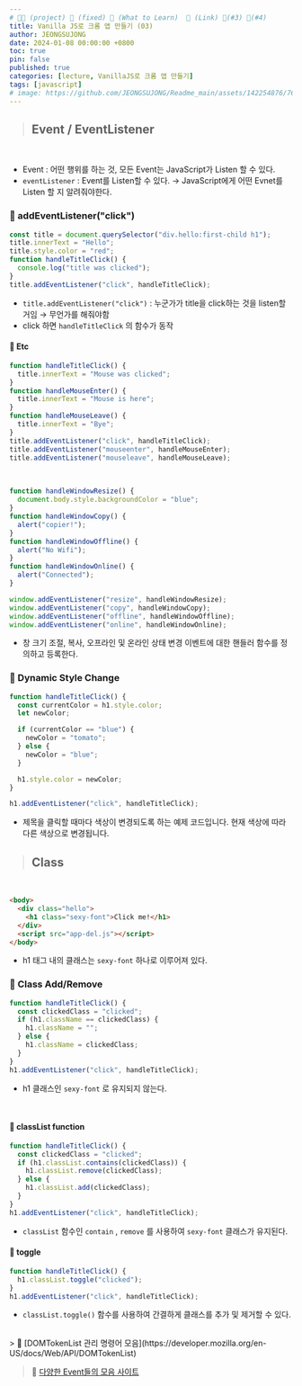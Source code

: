 ```yaml
---
# 👨‍💻 (project) 📌 (fixed) 📖 (What to Learn)  🌱 (Link) 🧷(#3) 📌(#4)
title: Vanilla JS로 크롬 앱 만들기 (03)
author: JEONGSUJONG
date: 2024-01-08 00:00:00 +0800
toc: true
pin: false
published: true
categories: [lecture, VanillaJS로 크롬 앱 만들기]
tags: [javascript]
# image: https://github.com/JEONGSUJONG/Readme_main/assets/142254876/7607d850-fd45-47a2-9bc2-7c2983db77f1
---
```


> ## Event / EventListener

<br>

- Event : 어떤 행위를 하는 것, 모든 Event는 JavaScript가 Listen 할 수 있다.
- `eventListener` : Event를 Listen할 수 있다. → JavaScript에게 어떤 Evnet를 Listen 할 지 알려줘야한다.

### 🧷 addEventListener("click")

```javascript
const title = document.querySelector("div.hello:first-child h1");
title.innerText = "Hello";
title.style.color = "red";
function handleTitleClick() {
  console.log("title was clicked");
}
title.addEventListener("click", handleTitleClick);
```

- `title.addEventListener("click")` : 누군가가 title을 click하는 것을 listen할 거임 → 무언가를 해줘야함
- click 하면 `handleTitleClick` 의 함수가 동작

<!-- ![addEventListener("click")](https://github.com/JEONGSUJONG/Readme_main/assets/142254876/f16b9c46-5ade-4a41-ac61-5bf7de543909){: width="350" height="350" .normal} -->

#### 📌 Etc

```javascript
function handleTitleClick() {
  title.innerText = "Mouse was clicked";
}
function handleMouseEnter() {
  title.innerText = "Mouse is here";
}
function handleMouseLeave() {
  title.innerText = "Bye";
}
title.addEventListener("click", handleTitleClick);
title.addEventListener("mouseenter", handleMouseEnter);
title.addEventListener("mouseleave", handleMouseLeave);
```

<!-- ![addEventListener-etc](https://github.com/JEONGSUJONG/Readme_main/assets/142254876/11a9c764-9d3c-46f7-90fc-e57bbc268fa9){: width="350" height="350" .normal} -->

<br>

```javascript
function handleWindowResize() {
  document.body.style.backgroundColor = "blue";
}
function handleWindowCopy() {
  alert("copier!");
}
function handleWindowOffline() {
  alert("No Wifi");
}
function handleWindowOnline() {
  alert("Connected");
}

window.addEventListener("resize", handleWindowResize);
window.addEventListener("copy", handleWindowCopy);
window.addEventListener("offline", handleWindowOffline);
window.addEventListener("online", handleWindowOnline);
```

- 창 크기 조절, 복사, 오프라인 및 온라인 상태 변경 이벤트에 대한 핸들러 함수를 정의하고 등록한다.

### 🧷 Dynamic Style Change

```javascript
function handleTitleClick() {
  const currentColor = h1.style.color;
  let newColor;

  if (currentColor == "blue") {
    newColor = "tomato";
  } else {
    newColor = "blue";
  }

  h1.style.color = newColor;
}

h1.addEventListener("click", handleTitleClick);
```

- 제목을 클릭할 때마다 색상이 변경되도록 하는 예제 코드입니다. 현재 색상에 따라 다른 색상으로 변경됩니다.

> ## Class

<br>

```html
<body>
  <div class="hello">
    <h1 class="sexy-font">Click me!</h1>
  </div>
  <script src="app-del.js"></script>
</body>
```

- h1 태그 내의 클래스는 `sexy-font` 하나로 이루어져 있다.

### 🧷 Class Add/Remove

```javascript
function handleTitleClick() {
  const clickedClass = "clicked";
  if (h1.className == clickedClass) {
    h1.className = "";
  } else {
    h1.className = clickedClass;
  }
}
h1.addEventListener("click", handleTitleClick);
```

<!-- ![class_add/remove](https://github.com/JEONGSUJONG/Readme_main/assets/142254876/f64fa159-8c88-4656-8cb3-066f98a303e6){: width="350" height="350" .normal} -->

- h1 클래스인 `sexy-font` 로 유지되지 않는다.

<br>

#### 📌 classList function

```javascript
function handleTitleClick() {
  const clickedClass = "clicked";
  if (h1.classList.contains(clickedClass)) {
    h1.classList.remove(clickedClass);
  } else {
    h1.classList.add(clickedClass);
  }
}
h1.addEventListener("click", handleTitleClick);
```

<!-- ![class_add/remove using classList](https://github.com/JEONGSUJONG/Readme_main/assets/142254876/219c50f8-1594-4de1-9186-73a0e621ccf0){: width="350" height="350" .normal} -->

- `classList` 함수인 `contain` , `remove` 를 사용하여 `sexy-font` 클래스가 유지된다.

#### 📌 toggle

```javascript
function handleTitleClick() {
  h1.classList.toggle("clicked");
}
h1.addEventListener("click", handleTitleClick);
```

- `classList.toggle()` 함수를 사용하여 간결하게 클래스를 추가 및 제거할 수 있다.

<br>
> 🌱 [DOMTokenList 관리 명령어 모음](https://developer.mozilla.org/en-US/docs/Web/API/DOMTokenList)

> 🌱 [다양한 Event들의 모음 사이트](https://developer.mozilla.org/ko/docs/Web/API/Window#%EC%9D%B4%EB%B2%A4%ED%8A%B8)
